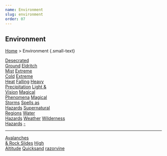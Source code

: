 ```yaml
---
name: Environment
slug: environment
order: 07
---
```

## Environment
[Home](dm-operations-center) > Environment {.small-text}

<div class="menu-container">
    <a href="desecrated-ground">Desecrated<br/> Ground</a>
    <a href="eldritch-mist">Eldritch<br/> Mist</a>
    <a href="extreme-cold">Extreme<br/> Cold</a>
    <a href="extreme-heat">Extreme<br/> Heat</a>
    <a href="falling">Falling</a>
    <a href="heavy-precipitation">Heavy<br/> Precipitation</a>
    <a href="light-and-vision">Light &<br/> Vision</a>
    <a href="magical-phenomena">Magical<br/> Phenomena</a>
    <a href="magical-storms">Magical<br/> Storms</a>
    <a href="spells-as-hazards">Spells as<br/> Hazards</a>
    <a href="supernatural-regions">Supernatural<br/> Regions</a>
    <a href="water-hazards">Water<br/> Hazards</a>
    <a href="weather">Weather</a>
    <a href="wilderness-hazards">Wilderness<br/> Hazards</a>
    <a href=".">-</a>
</div>
<hr/>

<div class="menu-container">
    <a href="avalanches-and-rock-slides">Avalanches<br/> & Rock Slides</a>
    <a href="high-altitude">High<br/> Altitude</a>
    <a href="quicksand">Quicksand</a>
    <a href="razorvine">razorvine</a>
</div>
    